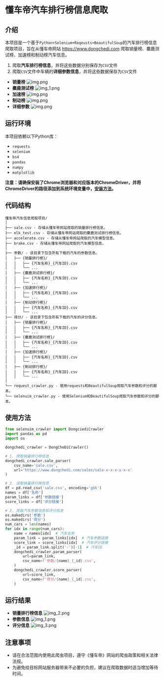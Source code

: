 # 懂车帝汽车排行榜信息爬取
## 介绍
本项目是一个基于`Python+Selenium+Reqeusts+BeautifulSoup`的汽车排行榜信息爬取项目，旨在从懂车帝网站 https://www.dongchedi.com  爬取销量榜、麋鹿测试榜、加速榜和制动榜汽车信息。
1. 爬取**汽车排行榜信息**，并将这些数据分别保存为`CSV`文件
2. 爬取`CSV`文件中车辆的**详细参数信息**，并将这些数据保存为`CSV`文件

- **销量榜**
![img.png](pics/img.png)
- **麋鹿测试榜**
![img_1.png](pics/img_1.png)
- **加速榜**
![img.png](pics/img_2.png)
- **制动榜**
![img.png](pics/img_3.png)
- **详细参数**
![img.png](pics/img_4.png)

## 运行环境
本项目依赖以下Python库：
- `requests`
- `selenium`
- `bs4`
- `pandas`
- `numpy`
- `matplotlib`

**注意：请确保安装了Chrome浏览器和对应版本的ChromeDriver，并将ChromeDriver的路径添加到系统环境变量中，[安装方法](https://blog.csdn.net/Z_Lisa/article/details/133307151)。**

## 代码结构
```
懂车帝汽车信息爬取项目/
│
├── sale.csv - 存储从懂车帝网站爬取的销量排行榜信息。
├── elk_test.csv - 存储从懂车帝网站爬取的麋鹿测试排行榜信息。
├── accelerate.csv - 存储从懂车帝网站爬取的汽车模型信息。
├── brake.csv - 存储从懂车帝网站爬取的汽车模型信息。
│
├── 参数/ - 该目录下包含所有下载的汽车的参数信息。
│   ├── {销量排行榜}/
│   │   ├── {汽车名称}_{汽车ID}.csv
│   │   └── ...
│   ├── {麋鹿测试排行榜}/
│   │   ├── {汽车名称}_{汽车ID}.csv
│   │   └── ...
│   ├── {加速排行榜}/
│   │   ├── {汽车名称}_{汽车ID}.csv
│   │   └── ...
│   ├── {制动排行榜}/
│   │   ├── {汽车名称}_{汽车ID}.csv
│   │   └── ...
├── 得分/ - 该目录下包含所有下载的汽车的评分信息。
│   ├── {销量排行榜}/
│   │   ├── {汽车名称}_{汽车ID}.csv
│   │   └── ...
│   ├── {麋鹿测试排行榜}/
│   │   ├── {汽车名称}_{汽车ID}.csv
│   │   └── ...
│   ├── {加速排行榜}/
│   │   ├── {汽车名称}_{汽车ID}.csv
│   │   └── ...
│   ├── {制动排行榜}/
│   │   ├── {汽车名称}_{汽车ID}.csv
│   │   └── ...
|
└── request_crawler.py - 使用requests和BeautifulSoup爬取汽车参数和评分的脚本。
└── selenuim_crawler.py - 使用Selenium和BeautifulSoup爬取汽车参数和评分的脚本。
```

## 使用方法

```python
from selenuim_crawler import DongciediCrawler
import pandas as pd
import os

dongchedi_crawler = DongCheDiCrawler()

# 1. 爬取销量排行榜信息
dongchedi_crawler.sale_parser(
    csv_name='sale.csv',
    url='https://www.dongchedi.com/sales/sale-x-x-x-x-x-x'
)

# 2. 读取销量排行榜信息
df = pd.read_csv('sale.csv', encoding='gbk')
names = df['名称']
param_links = df['参数链接']
score_links = df['评分链接']

# 3. 爬取汽车参数信息和评分信息
os.makedirs('参数')
os.makedirs('得分')
num_cars = len(names)
for idx in range(num_cars):
    name = names[idx]  # 汽车名称
    param_link = param_links[idx]  # 汽车参数链接
    score_link = score_links[idx]  # 汽车评分链接
    _id = param_link.split('-')[-1]  # 汽车ID
    dongchedi_crawler.param_parser(
        url=param_link,
        csv_name=f'参数/{name}_{_id}.csv',
    )
    dongchedi_crawler.score_parser(
        url=score_link,
        csv_name=f'得分/{name}_{_id}.csv',
    )
```
## 运行结果
- **销量排行榜信息**
![img_2.png](pics/img_5.png)
- **参数信息**
![img_1.png](pics/img_6.png)
- **评分信息**
![img_3.png](pics/img_7.png)
## 注意事项
- 请在合法范围内使用此爬虫项目，遵守《懂车帝》网站的爬虫政策和相关法律法规。
- 为避免给目标网站服务器带来不必要的负担，建议在爬取数据时适当增加等待时间。